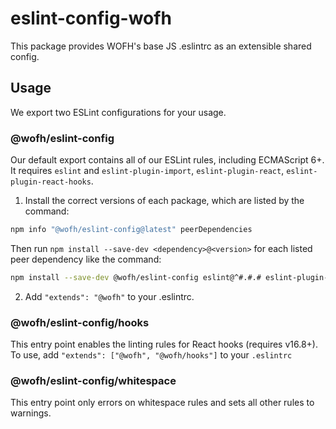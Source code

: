 # eslint-config-wofh

This package provides WOFH's base JS .eslintrc as an extensible shared config.

## Usage

We export two ESLint configurations for your usage.

### @wofh/eslint-config

Our default export contains all of our ESLint rules, including ECMAScript 6+. It requires `eslint` and `eslint-plugin-import`, `eslint-plugin-react`, `eslint-plugin-react-hooks`.

1. Install the correct versions of each package, which are listed by the command:

  ```sh
  npm info "@wofh/eslint-config@latest" peerDependencies
  ```

  Then run `npm install --save-dev <dependency>@<version>` for each listed peer dependency like the command:

  ```sh
  npm install --save-dev @wofh/eslint-config eslint@^#.#.# eslint-plugin-import@^#.#.# eslint-plugin-react@^#.#.# eslint-plugin-react-hooks@^#.#.#
  ```

2. Add `"extends": "@wofh"` to your .eslintrc.

### @wofh/eslint-config/hooks

This entry point enables the linting rules for React hooks (requires v16.8+). To use, add `"extends": ["@wofh", "@wofh/hooks"]` to your `.eslintrc`

### @wofh/eslint-config/whitespace

This entry point only errors on whitespace rules and sets all other rules to warnings.